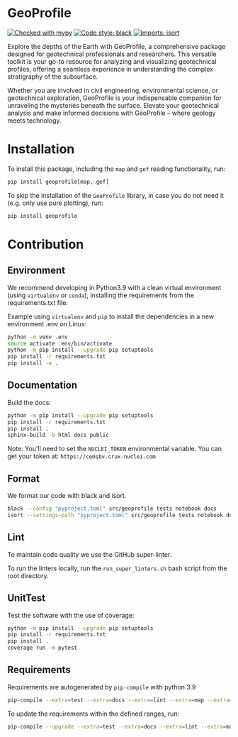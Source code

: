 # GeoProfile

[![Checked with mypy](http://www.mypy-lang.org/static/mypy_badge.svg)](http://mypy-lang.org/)
[![Code style: black](https://img.shields.io/badge/code%20style-black-000000.svg)](https://github.com/psf/black)
[![Imports: isort](https://img.shields.io/badge/%20imports-isort-%231674b1?style=flat&labelColor=ef8336)](https://pycqa.github.io/isort/)

Explore the depths of the Earth with GeoProfile, a comprehensive package designed for geotechnical professionals and
researchers. This versatile toolkit is your go-to resource for analyzing and visualizing geotechnical profiles, offering
a seamless experience in understanding the complex stratigraphy of the subsurface.

Whether you are involved in civil engineering, environmental science, or geotechnical exploration, GeoProfile is your
indispensable companion for unraveling the mysteries beneath the surface. Elevate your geotechnical analysis and make
informed decisions with GeoProfile – where geology meets technology.

# Installation

To install this package, including the `map` and `gef` reading functionality, run:

```bash
pip install geoprofile[map, gef]
```

To skip the installation of the `GeoProfile` library, in case you do not need it (e.g. only use pure plotting), run:

```bash
pip install geoprofile
```

# Contribution

## Environment

We recommend developing in Python3.9 with a clean virtual environment (using `virtualenv` or `conda`), installing the
requirements from the requirements.txt file:

Example using `virtualenv` and `pip` to install the dependencies in a new environment .env on Linux:

```bash
python -m venv .env
source activate .env/bin/activate
python -m pip install --upgrade pip setuptools
pip install -r requirements.txt
pip install -e .
```

## Documentation

Build the docs:

```bash
python -m pip install --upgrade pip setuptools
pip install -r requirements.txt
pip install .
sphinx-build -b html docs public
```

Note: You'll need to set the `NUCLEI_TOKEN` environmental variable.
You can get your token at: `https://cemsbv.crux-nuclei.com`

## Format

We format our code with black and isort.

```bash
black --config "pyproject.toml" src/geoprofile tests notebook docs
isort --settings-path "pyproject.toml" src/geoprofile tests notebook docs
```

## Lint

To maintain code quality we use the GitHub super-linter.

To run the linters locally, run the `run_super_linters.sh` bash script from the root directory.

## UnitTest

Test the software with the use of coverage:

```bash
python -m pip install --upgrade pip setuptools
pip install -r requirements.txt
pip install .
coverage run -m pytest
```

## Requirements

Requirements are autogenerated by `pip-compile` with python 3.9

```bash
pip-compile --extra=test --extra=docs --extra=lint --extra=map --extra=gef --output-file=requirements.txt pyproject.toml
```

To update the requirements within the defined ranges, run:

```bash
pip-compile --upgrade --extra=test --extra=docs --extra=lint --extra=map --extra=gef --output-file=requirements.txt pyproject.toml
```
